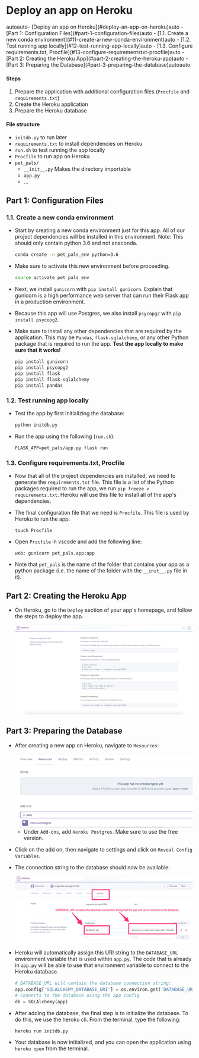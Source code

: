 # Deploy an app on Heroku

<!-- TOC -->autoauto- [Deploy an app on Heroku](#deploy-an-app-on-heroku)auto    - [Part 1: Configuration Files](#part-1-configuration-files)auto        - [1.1. Create a new conda environment](#11-create-a-new-conda-environment)auto        - [1.2. Test running app locally](#12-test-running-app-locally)auto        - [1.3. Configure requirements.txt, Procfile](#13-configure-requirementstxt-procfile)auto    - [Part 2: Creating the Heroku App](#part-2-creating-the-heroku-app)auto    - [Part 3: Preparing the Database](#part-3-preparing-the-database)autoauto<!-- /TOC -->

#### Steps

1. Prepare the application with additional configuration files (`Procfile` and `requirements.txt`)
2. Create the Heroku application
3. Prepare the Heroku database

#### File structure

- `initdb.py` to run later
- `requirements.txt` to install dependencies on Heroku
- `run.sh` to test running the app locally
- `Procfile` to run app on Heroku
- `pet_pals/`
  - `__init__.py` Makes the directory importable
  - `app.py`
  - ...

## Part 1: Configuration Files

### 1.1. Create a new conda environment

* Start by creating a new conda environment just for this app. All of our project dependencies will be installed in this environment. Note: This should only contain python 3.6 and not anaconda.

    ```sh
    conda create -n pet_pals_env python=3.6
    ```

* Make sure to activate this new environment before proceeding.

    ```sh
    source activate pet_pals_env
    ```

* Next, we install `gunicorn` with `pip install gunicorn`. Explain that gunicorn is a high performance web server that can run their Flask app in a production environment.

* Because this app will use Postgres, we also install `psycopg2` with `pip install psycopg2`.

* Make sure to install any other dependencies that are required by the application. This may be `Pandas`, `flask-sqlalchemy`, or any other Python package that is required to run the app. **Test the app locally to make sure that it works!**

  ```
  pip install gunicorn
  pip install psycopg2
  pip install flask
  pip install flask-sqlalchemy
  pip install pandas
  ```

### 1.2. Test running app locally

* Test the app by first initializing the database:

  ```sh
  python initdb.py
  ```

* Run the app using the following (`run.sh`):

  ```
  FLASK_APP=pet_pals/app.py flask run
  ```

### 1.3. Configure requirements.txt, Procfile

* Now that all of the project dependencies are installed, we need to generate the `requirements.txt` file. This file is a list of the Python packages required to run the app, we run `pip freeze > requirements.txt`. Heroku will use this file to install all of the app's dependencies.

* The final configuration file that we need is `Procfile`. This file is used by Heroku to run the app.

  ```
  touch Procfile
  ```

* Open `Procfile` in vscode and add the following line:

  ```
  web: gunicorn pet_pals.app:app
  ```

* Note that `pet_pals` is the name of the folder that contains your app as a python package (i.e. the name of the folder with the `__init__.py` file in it).

## Part 2: Creating the Heroku App

* On Heroku, go to the `Deploy` section of your app's homepage, and follow the steps to deploy the app.

  <img src="resources/deploy05.png">

## Part 3: Preparing the Database

* After creating a new app on Heroku, navigate to `Resources`:

  <img src="resources/deploy01.png">

  * Under `Add-ons`, add `Heroku Postgres`. Make sure to use the free version.

* Click on the add on, then navigate to settings and click on `Reveal Config Variables`.

* The connection string to the database should now be available:

  <img src="resources/database_url.png">

* Heroku will automatically assign this URI string to the `DATABASE_URL` environment variable that is used within `app.py`. The code that is already in `app.py` will be able to use that environment variable to connect to the Heroku database.

  ```python
  # DATABASE_URL will contain the database connection string:
  app.config['SQLALCHEMY_DATABASE_URI'] = os.environ.get('DATABASE_URL', '')
  # Connects to the database using the app config
  db = SQLAlchemy(app)
  ```

* After adding the database, the final step is to initialize the database. To do this, we use the heroku cli. From the terminal, type the following:

  ```
  heroku run initdb.py
  ```

* Your database is now initialized, and you can open the application using `heroku open` from the terminal.

